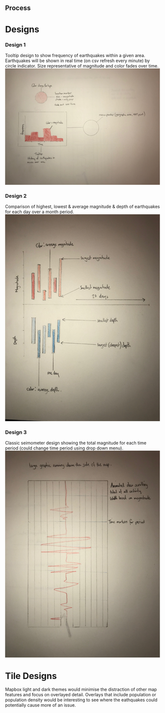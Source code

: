 ## Process

# Designs
### Design 1
Tooltip design to show frequency of earthquakes within a given area.  
Earthquakes will be shown in real time (on csv refresh every minute) by circle indicator. Size representative of magnitude and color fades over time. 
![](./freq-tooltip.jpeg)
### Design 2
Comparison of highest, lowest & average magnitude & depth of earthquakes for each day over a month period.
![](./mag-and-depth.jpeg)
### Design 3
Classic seimometer design showing the total magnitude for each time period (could change time period using drop down menu).
![](./seismometer.jpeg)

# Tile Designs
Mapbox light and dark themes would minimise the distraction of other map features and focus on overlayed detail. Overlays that include population or population density would be interesting to see where the eathquakes could potentially cause more of an issue. 

